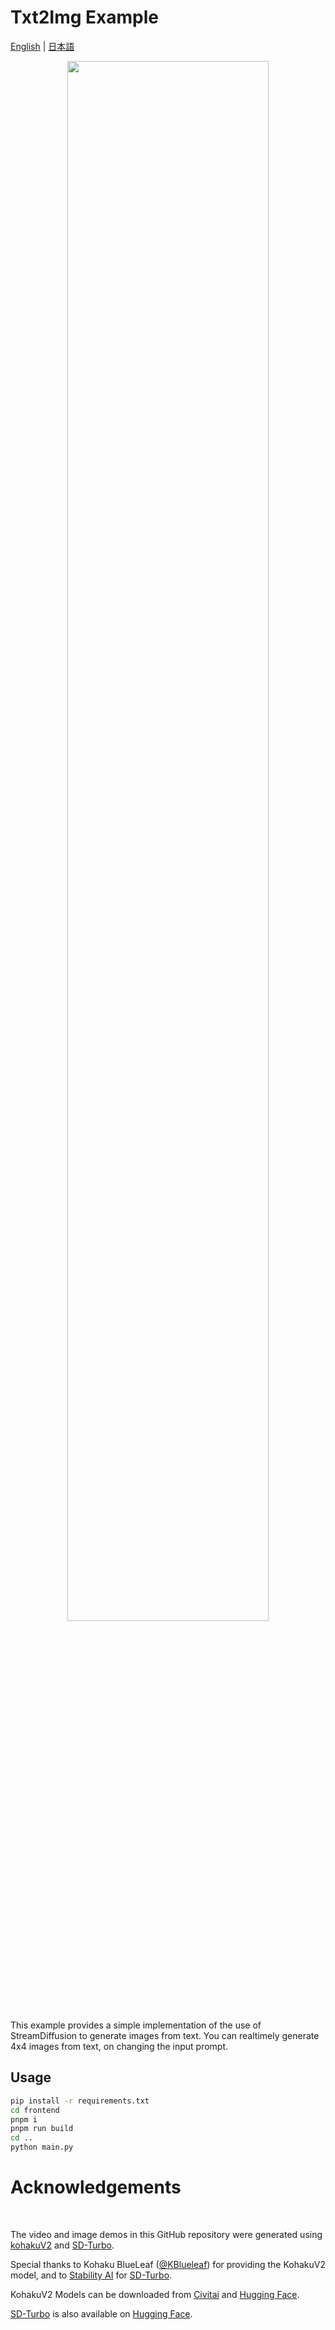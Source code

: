 # Txt2Img Example

[English](./README.md) | [日本語](./README-ja.md)

<p align="center">
  <img src="../../assets/demo_01.gif" width=80%>
</p>

This example provides a simple implementation of the use of StreamDiffusion to generate images from text.
You can realtimely generate 4x4 images from text, on changing the input prompt.

## Usage

```bash
pip install -r requirements.txt
cd frontend
pnpm i
pnpm run build
cd ..
python main.py
```

# Acknowledgements

</br>

The video and image demos in this GitHub repository were generated using [kohakuV2](https://civitai.com/models/136268/kohaku-v2) and [SD-Turbo](https://arxiv.org/abs/2311.17042).

Special thanks to Kohaku BlueLeaf ([@KBlueleaf](https://twitter.com/KBlueleaf)) for providing the KohakuV2 model, and to [Stability AI](https://ja.stability.ai/) for [SD-Turbo](https://arxiv.org/abs/2311.17042).

 KohakuV2 Models can be downloaded from  [Civitai](https://civitai.com/models/136268/kohaku-v2)  and [Hugging Face](https://huggingface.co/KBlueLeaf/kohaku-v2.1).

 [SD-Turbo](https://arxiv.org/abs/2311.17042) is also available on [Hugging Face](https://huggingface.co/stabilityai/sd-turbo).
